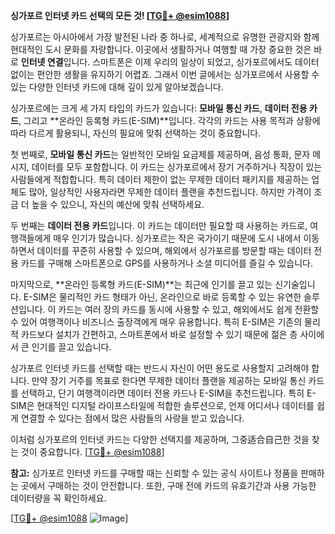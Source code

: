 **싱가포르 인터넷 카드 선택의 모든 것! [[TG💪+ @esim1088](https://t.me/s/esim1088)]**

싱가포르는 아시아에서 가장 발전된 나라 중 하나로, 세계적으로 유명한 관광지와 함께 현대적인 도시 문화를 자랑합니다. 이곳에서 생활하거나 여행할 때 가장 중요한 것은 바로 **인터넷 연결**입니다. 스마트폰은 이제 우리의 일상이 되었고, 싱가포르에서도 데이터 없이는 편안한 생활을 유지하기 어렵죠. 그래서 이번 글에서는 싱가포르에서 사용할 수 있는 다양한 인터넷 카드에 대해 깊이 있게 알아보겠습니다.

싱가포르에는 크게 세 가지 타입의 카드가 있습니다: **모바일 통신 카드**, **데이터 전용 카드**, 그리고 **온라인 등록형 카드(E-SIM)**입니다. 각각의 카드는 사용 목적과 상황에 따라 다르게 활용되니, 자신의 필요에 맞춰 선택하는 것이 중요합니다.

첫 번째로, **모바일 통신 카드**는 일반적인 모바일 요금제를 제공하며, 음성 통화, 문자 메시지, 데이터를 모두 포함합니다. 이 카드는 싱가포르에서 장기 거주하거나 직장이 있는 사람들에게 적합합니다. 특히 데이터 제한이 없는 무제한 데이터 패키지를 제공하는 업체도 많아, 일상적인 사용자라면 무제한 데이터 플랜을 추천드립니다. 하지만 가격이 조금 더 높을 수 있으니, 자신의 예산에 맞춰 선택하세요.

두 번째는 **데이터 전용 카드**입니다. 이 카드는 데이터만 필요할 때 사용하는 카드로, 여행객들에게 매우 인기가 많습니다. 싱가포르는 작은 국가이기 때문에 도시 내에서 이동하면서 데이터를 꾸준히 사용할 수 있으며, 해외에서 싱가포르를 방문할 때는 데이터 전용 카드를 구매해 스마트폰으로 GPS를 사용하거나 소셜 미디어를 즐길 수 있습니다.

마지막으로, **온라인 등록형 카드(E-SIM)**는 최근에 인기를 끌고 있는 신기술입니다. E-SIM은 물리적인 카드 형태가 아닌, 온라인으로 바로 등록할 수 있는 유연한 솔루션입니다. 이 카드는 여러 장의 카드를 동시에 사용할 수 있고, 해외에서도 쉽게 전환할 수 있어 여행객이나 비즈니스 출장객에게 매우 유용합니다. 특히 E-SIM은 기존의 물리적 카드보다 설치가 간편하고, 스마트폰에서 바로 설정할 수 있기 때문에 젊은 층 사이에서 큰 인기를 끌고 있습니다.

싱가포르 인터넷 카드를 선택할 때는 반드시 자신이 어떤 용도로 사용할지 고려해야 합니다. 만약 장기 거주를 목표로 한다면 무제한 데이터 플랜을 제공하는 모바일 통신 카드를 선택하고, 단기 여행객이라면 데이터 전용 카드나 E-SIM을 추천드립니다. 특히 E-SIM은 현대적인 디지털 라이프스타일에 적합한 솔루션으로, 언제 어디서나 데이터를 쉽게 연결할 수 있다는 점에서 많은 사람들의 사랑을 받고 있습니다.

이처럼 싱가포르의 인터넷 카드는 다양한 선택지를 제공하며, 그중适合自己한 것을 찾는 것이 중요합니다. [[TG💪+ @esim1088](https://t.me/s/esim1088)]

**참고:** 싱가포르 인터넷 카드를 구매할 때는 신뢰할 수 있는 공식 사이트나 정품을 판매하는 곳에서 구매하는 것이 안전합니다. 또한, 구매 전에 카드의 유효기간과 사용 가능한 데이터량을 꼭 확인하세요. 

[[TG💪+ @esim1088](https://t.me/s/esim1088) ![Image](https://i.postimg.cc/Y0z9fWf4/image.png)]